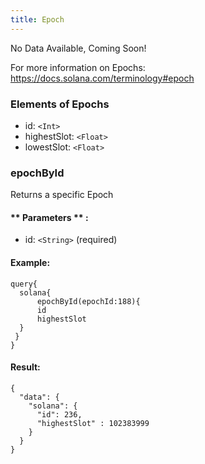 ```yaml
---
title: Epoch
---
```


No Data Available, Coming Soon!

For more information on Epochs: https://docs.solana.com/terminology#epoch

### Elements of Epochs

* id: `<Int>`
* highestSlot: `<Float>`
* lowestSlot: `<Float>`

### epochById

Returns a specific Epoch

#### ** Parameters ** :

- id: `<String>` (required)

#### Example:

```
query{
  solana{
	  epochById(epochId:188){
      id
      highestSlot
  }
 }
}
```

#### Result:

```
{
  "data": {
    "solana": {
      "id": 236,
      "highestSlot" : 102383999
    }
  }
}

```

